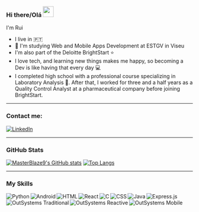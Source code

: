 ### Hi there/Olá <img src="https://github.com/TheDudeThatCode/TheDudeThatCode/blob/master/Assets/Hi.gif" width="29px">
I'm Rui
- I live in :portugal:
- :school: I'm studying Web and Mobile Apps Development at ESTGV in Viseu
- I'm also part of the Deloitte BrightStart :star:
- I love tech, and learning new things makes me happy, so becoming a Dev is like having that every day :computer:
- I completed high school with a professional course specializing in Laboratory Analysis :test_tube:. After that, I worked for three and a half years as a Quality Control Analyst at a pharmaceutical company before joining BrightStart.

---

### Contact me:
[![LinkedIn](https://img.shields.io/badge/LinkedIn-Rui%20Sim%C3%B5es-blue?style=flat-square&logo=linkedin)](https://www.linkedin.com/in/rui-sim%C3%B5es-0001441b7/)

---

### GitHub Stats
[![MasterBlaze9's GitHub stats](https://github-readme-stats.vercel.app/api?username=masterblaze9&show_icons=true&theme=radical)](https://github.com/masterblaze9/github-readme-stats)
[![Top Langs](https://github-readme-stats.vercel.app/api/top-langs/?username=masterblaze9&layout=compact&theme=radical)](https://github.com/masterblaze9/github-readme-stats)

---

### My Skills
<img align="left" alt="Python" src="https://img.shields.io/badge/Python-3776AB?style=for-the-badge&logo=python&logoColor=white">
<img align="left" alt="Android" src="https://img.shields.io/badge/Android-3DDC84?style=for-the-badge&logo=android&logoColor=white">
<img align="left" alt="HTML" src="https://img.shields.io/badge/HTML-239120?style=for-the-badge&logo=html5&logoColor=white">
<img align="left" alt="React" src="https://img.shields.io/badge/React-20232A?style=for-the-badge&logo=react&logoColor=61DAFB">
<img align="left" alt="C" src="https://img.shields.io/badge/C-00599C?style=for-the-badge&logo=c&logoColor=white">
<img align="left" alt="CSS" src="https://img.shields.io/badge/CSS-239120?style=for-the-badge&logo=css3&logoColor=white">
<img align="left" alt="Java" src="https://img.shields.io/badge/Java-ED8B00?style=for-the-badge&logo=java&logoColor=white">
<img align="left" alt="Express.js" src="https://img.shields.io/badge/Express.js-404D59?style=for-the-badge&logo=express&logoColor=white">
<img align="left" alt="OutSystems Traditional" src="https://img.shields.io/badge/OutSystems%20Traditional-EF2D5E?style=for-the-badge&logo=outsystems&logoColor=white">
<img align="left" alt="OutSystems Reactive" src="https://img.shields.io/badge/OutSystems%20Reactive-EF2D5E?style=for-the-badge&logo=outsystems&logoColor=white">
<img align="left" alt="OutSystems Mobile" src="https://img.shields.io/badge/OutSystems%20Mobile-EF2D5E?style=for-the-badge&logo=outsystems&logoColor=white">
